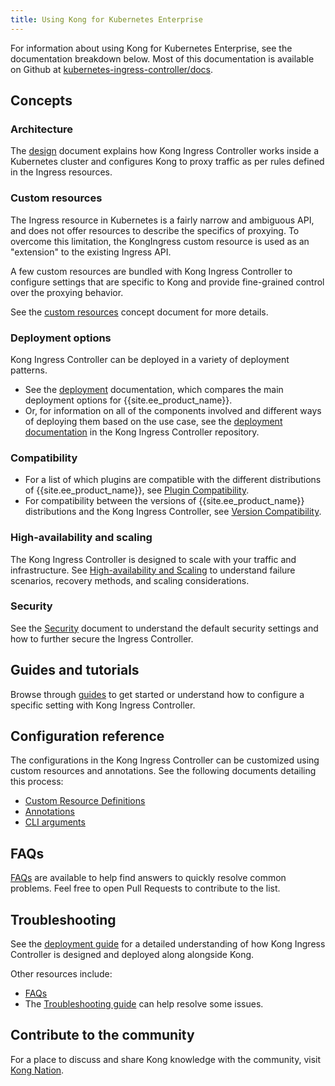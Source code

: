 ```yaml
---
title: Using Kong for Kubernetes Enterprise
---
```


For information about using Kong for Kubernetes Enterprise, see the documentation breakdown below. Most of this documentation is available on Github at [kubernetes-ingress-controller/docs](https://github.com/Kong/kubernetes-ingress-controller/tree/main/docs).

## Concepts

### Architecture
The [design](https://github.com/Kong/kubernetes-ingress-controller/blob/main/docs/concepts/design.md) document explains how Kong Ingress Controller works inside a Kubernetes cluster and configures Kong to proxy traffic as per rules defined in the Ingress resources.

### Custom resources
The Ingress resource in Kubernetes is a fairly narrow and ambiguous API, and does not offer resources to describe the specifics of proxying. To overcome this limitation, the KongIngress custom resource is used as an "extension" to the existing Ingress API.

A few custom resources are bundled with Kong Ingress Controller to configure settings that are specific to Kong and provide fine-grained control over the proxying behavior.

See the [custom resources](https://github.com/Kong/kubernetes-ingress-controller/blob/main/docs/concepts/custom-resources.md) concept document for more details.

### Deployment options
Kong Ingress Controller can be deployed in a variety of deployment patterns.
- See the [deployment](/enterprise/{{page.kong_version}}/kong-for-kubernetes/deployment-options) documentation, which compares the main deployment options for {{site.ee_product_name}}.
- Or, for information on all of the components involved and different ways of deploying them based on the use case, see the [deployment documentation](https://github.com/Kong/kubernetes-ingress-controller/blob/main/docs/concepts/deployment.md) in the Kong Ingress Controller repository.

### Compatibility
- For a list of which plugins are compatible with the different distributions of {{site.ee_product_name}}, see [Plugin Compatibility](https://github.com/Kong/kubernetes-ingress-controller/blob/main/docs/references/plugin-compatibility.md#kong-enterprise).
- For compatibility between the versions of {{site.ee_product_name}} distributions and the Kong Ingress Controller, see [Version Compatibility](https://github.com/Kong/kubernetes-ingress-controller/blob/main/docs/references/version-compatibility.md).

### High-availability and scaling
The Kong Ingress Controller is designed to scale with your traffic and infrastructure. See [High-availability and Scaling](https://github.com/Kong/kubernetes-ingress-controller/blob/main/docs/concepts/ha-and-scaling.md) to understand failure scenarios, recovery methods, and scaling considerations.

### Security
See the [Security](https://github.com/Kong/kubernetes-ingress-controller/blob/main/docs/concepts/security.md) document to understand the default security settings and how to further secure the Ingress Controller.

## Guides and tutorials
Browse through [guides](https://github.com/Kong/kubernetes-ingress-controller/blob/main/docs/guides) to get started or understand how to configure a specific setting with Kong Ingress Controller.

## Configuration reference
The configurations in the Kong Ingress Controller can be customized using custom resources and annotations. See the following documents detailing this process:

- [Custom Resource Definitions](https://github.com/Kong/kubernetes-ingress-controller/blob/main/docs/references/custom-resources.md)
- [Annotations](https://github.com/Kong/kubernetes-ingress-controller/blob/main/docs/references/annotations.md)
- [CLI arguments](https://github.com/Kong/kubernetes-ingress-controller/blob/main/docs/references/cli-arguments.md)

## FAQs
[FAQs](https://github.com/Kong/kubernetes-ingress-controller/blob/main/docs/faq.md) are available to help find answers to quickly resolve common problems. Feel free to open Pull Requests to contribute to the list.

## Troubleshooting
See the [deployment guide](https://github.com/Kong/kubernetes-ingress-controller/blob/main/docs/deployment) for a detailed understanding of how Kong Ingress Controller is designed and deployed along alongside Kong.

Other resources include:
- [FAQs](https://github.com/Kong/kubernetes-ingress-controller/blob/main/docs/faq.md)
- The [Troubleshooting guide](https://github.com/Kong/kubernetes-ingress-controller/blob/main/docs/troubleshooting.md) can help resolve some issues.

## Contribute to the community
For a place to discuss and share Kong knowledge with the community, visit [Kong Nation](https://discuss.konghq.com/c/kubernetes).
